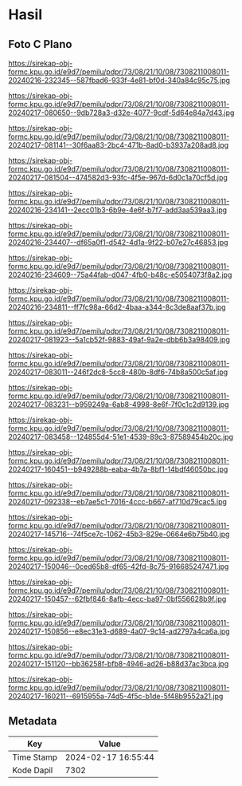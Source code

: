 # Hasil

## Foto C Plano

https://sirekap-obj-formc.kpu.go.id/e9d7/pemilu/pdpr/73/08/21/10/08/7308211008011-20240216-232345--587fbad6-933f-4e81-bf0d-340a84c95c75.jpg

https://sirekap-obj-formc.kpu.go.id/e9d7/pemilu/pdpr/73/08/21/10/08/7308211008011-20240217-080650--9db728a3-d32e-4077-9cdf-5d64e84a7d43.jpg

https://sirekap-obj-formc.kpu.go.id/e9d7/pemilu/pdpr/73/08/21/10/08/7308211008011-20240217-081141--30f6aa83-2bc4-471b-8ad0-b3937a208ad8.jpg

https://sirekap-obj-formc.kpu.go.id/e9d7/pemilu/pdpr/73/08/21/10/08/7308211008011-20240217-081504--474582d3-93fc-4f5e-967d-6d0c1a70cf5d.jpg

https://sirekap-obj-formc.kpu.go.id/e9d7/pemilu/pdpr/73/08/21/10/08/7308211008011-20240216-234141--2ecc01b3-6b9e-4e6f-b7f7-add3aa539aa3.jpg

https://sirekap-obj-formc.kpu.go.id/e9d7/pemilu/pdpr/73/08/21/10/08/7308211008011-20240216-234407--df65a0f1-d542-4d1a-9f22-b07e27c46853.jpg

https://sirekap-obj-formc.kpu.go.id/e9d7/pemilu/pdpr/73/08/21/10/08/7308211008011-20240216-234609--75a44fab-d047-4fb0-b48c-e5054073f8a2.jpg

https://sirekap-obj-formc.kpu.go.id/e9d7/pemilu/pdpr/73/08/21/10/08/7308211008011-20240216-234811--ff7fc98a-66d2-4baa-a344-8c3de8aaf37b.jpg

https://sirekap-obj-formc.kpu.go.id/e9d7/pemilu/pdpr/73/08/21/10/08/7308211008011-20240217-081923--5a1cb52f-9883-49af-9a2e-dbb6b3a98409.jpg

https://sirekap-obj-formc.kpu.go.id/e9d7/pemilu/pdpr/73/08/21/10/08/7308211008011-20240217-083011--246f2dc8-5cc8-480b-8df6-74b8a500c5af.jpg

https://sirekap-obj-formc.kpu.go.id/e9d7/pemilu/pdpr/73/08/21/10/08/7308211008011-20240217-083231--b959249a-6ab8-4998-8e6f-7f0c1c2d9139.jpg

https://sirekap-obj-formc.kpu.go.id/e9d7/pemilu/pdpr/73/08/21/10/08/7308211008011-20240217-083458--124855d4-51e1-4539-89c3-87589454b20c.jpg

https://sirekap-obj-formc.kpu.go.id/e9d7/pemilu/pdpr/73/08/21/10/08/7308211008011-20240217-160451--b949288b-eaba-4b7a-8bf1-14bdf46050bc.jpg

https://sirekap-obj-formc.kpu.go.id/e9d7/pemilu/pdpr/73/08/21/10/08/7308211008011-20240217-092338--eb7ae5c1-7016-4ccc-b667-af710d79cac5.jpg

https://sirekap-obj-formc.kpu.go.id/e9d7/pemilu/pdpr/73/08/21/10/08/7308211008011-20240217-145716--74f5ce7c-1062-45b3-829e-0664e6b75b40.jpg

https://sirekap-obj-formc.kpu.go.id/e9d7/pemilu/pdpr/73/08/21/10/08/7308211008011-20240217-150046--0ced65b8-df65-42fd-8c75-916685247471.jpg

https://sirekap-obj-formc.kpu.go.id/e9d7/pemilu/pdpr/73/08/21/10/08/7308211008011-20240217-150457--62fbf846-8afb-4ecc-ba97-0bf556628b9f.jpg

https://sirekap-obj-formc.kpu.go.id/e9d7/pemilu/pdpr/73/08/21/10/08/7308211008011-20240217-150856--e8ec31e3-d689-4a07-9c14-ad2797a4ca6a.jpg

https://sirekap-obj-formc.kpu.go.id/e9d7/pemilu/pdpr/73/08/21/10/08/7308211008011-20240217-151120--bb36258f-bfb8-4946-ad26-b88d37ac3bca.jpg

https://sirekap-obj-formc.kpu.go.id/e9d7/pemilu/pdpr/73/08/21/10/08/7308211008011-20240217-160211--6915955a-74d5-4f5c-b1de-5f48b9552a21.jpg


## Metadata

| Key        | Value               |
| ---------- | ------------------- |
| Time Stamp | 2024-02-17 16:55:44 |
| Kode Dapil | 7302                |



